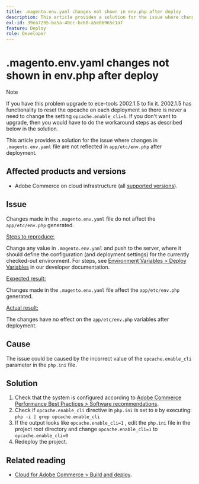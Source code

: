 ```yaml
---
title: .magento.env.yaml changes not shown in env.php after deploy
description: This article provides a solution for the issue where changes in .magento.env.yaml file are not reflected in app/etc/env.php after deployment.
exl-id: 39ea7295-ba5a-40cc-bc68-a5e0b965c1a7
feature: Deploy
role: Developer
---
```

# .magento.env.yaml changes not shown in env.php after deploy

>[!NOTE]
>
>If you have this problem upgrade to ece-tools 2002.1.5 to fix it. 2002.1.5 has functionality to reset the opcache on each deployment so there is never a need to change the setting `opcache.enable_cli=1`. If you don't want to upgrade, then you would have to do the workaround steps as described below in the solution.

This article provides a solution for the issue where changes in `.magento.env.yaml` file are not reflected in `app/etc/env.php` after deployment.

## Affected products and versions

* Adobe Commerce on cloud infrastructure (all [supported versions](https://magento.com/sites/default/files/magento-software-lifecycle-policy.pdf)).

## Issue

Changes made in the `.magento.env.yaml` file do not affect the `app/etc/env.php` generated.

<u>Steps to reproduce:</u>

Change any value in `.magento.env.yaml` and push to the server, where it should define the configuration (and deployment settings) for the currently checked-out environment. For steps, see [Environment Variables > Deploy Variables](https://experienceleague.adobe.com/en/docs/commerce-cloud-service/user-guide/configure/env/stage/variables-deploy) in our developer documentation.

<u>Expected result:</u>

Changes made in the `.magento.env.yaml` file affect the `app/etc/env.php` generated.

<u>Actual result:</u>

The changes have no effect on the `app/etc/env.php` variables after deployment.

## Cause

The issue could be caused by the incorrect value of the `opcache.enable_cli` parameter in the `php.ini` file.

## Solution

1. Check that the system is configured according to [Adobe Commerce Performance Best Practices > Software recommendations](https://experienceleague.adobe.com/en/docs/commerce-operations/performance-best-practices/software).
1. Check if `opcache.enable_cli` directive in `php.ini` is set to `0` by executing: `php -i | grep opcache.enable_cli`
1. If the output looks like `opcache.enable_cli=1` , edit the `php.ini` file in the project root directory and change `opcache.enable_cli=1` to `opcache.enable_cli=0`
1. Redeploy the project.

## Related reading

* [Cloud for Adobe Commerce > Build and deploy](https://experienceleague.adobe.com/en/docs/commerce-cloud-service/user-guide/configure/env/configure-env-yaml).
